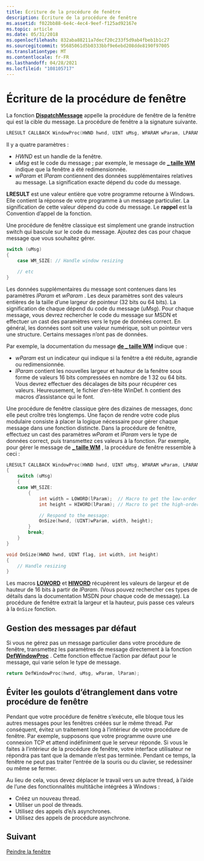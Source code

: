 ```yaml
---
title: Écriture de la procédure de fenêtre
description: Écriture de la procédure de fenêtre
ms.assetid: f022bb88-6e4c-4ec4-9eef-f125ad92167e
ms.topic: article
ms.date: 05/31/2018
ms.openlocfilehash: 832aba88211a7decf20c233f5d9ab4fbeb1b1c27
ms.sourcegitcommit: 95685061d5b0333bbf9e6ebd208dde8190f97005
ms.translationtype: MT
ms.contentlocale: fr-FR
ms.lasthandoff: 04/28/2021
ms.locfileid: "108105717"
---
```

# <a name="writing-the-window-procedure"></a>Écriture de la procédure de fenêtre

La fonction [**DispatchMessage**](/windows/desktop/api/winuser/nf-winuser-dispatchmessage) appelle la procédure de fenêtre de la fenêtre qui est la cible du message. La procédure de fenêtre a la signature suivante.

```C++
LRESULT CALLBACK WindowProc(HWND hwnd, UINT uMsg, WPARAM wParam, LPARAM lParam);
```

Il y a quatre paramètres :

- *HWND* est un handle de la fenêtre.
- *uMsg* est le code du message ; par exemple, le message de [**\_ taille WM**](/windows/desktop/winmsg/wm-size) indique que la fenêtre a été redimensionnée.
- *wParam* et *lParam* contiennent des données supplémentaires relatives au message. La signification exacte dépend du code du message.

**LRESULT** est une valeur entière que votre programme retourne à Windows. Elle contient la réponse de votre programme à un message particulier. La signification de cette valeur dépend du code du message. Le **rappel** est la Convention d’appel de la fonction.

Une procédure de fenêtre classique est simplement une grande instruction switch qui bascule sur le code du message. Ajoutez des cas pour chaque message que vous souhaitez gérer.

```C++
switch (uMsg)
{
    case WM_SIZE: // Handle window resizing

    // etc
}
```

Les données supplémentaires du message sont contenues dans les paramètres *lParam* et *wParam* . Les deux paramètres sont des valeurs entières de la taille d’une largeur de pointeur (32 bits ou 64 bits). La signification de chaque dépend du code du message (*uMsg*). Pour chaque message, vous devrez rechercher le code du message sur MSDN et effectuer un cast des paramètres vers le type de données correct. En général, les données sont soit une valeur numérique, soit un pointeur vers une structure. Certains messages n’ont pas de données.

Par exemple, la documentation du message [**de \_ taille WM**](/windows/desktop/winmsg/wm-size) indique que :

- *wParam* est un indicateur qui indique si la fenêtre a été réduite, agrandie ou redimensionnée.
- *lParam* contient les nouvelles largeur et hauteur de la fenêtre sous forme de valeurs 16 bits compressées en nombre de 1 32 ou 64 bits. Vous devrez effectuer des décalages de bits pour récupérer ces valeurs. Heureusement, le fichier d’en-tête WinDef. h contient des macros d’assistance qui le font.

Une procédure de fenêtre classique gère des dizaines de messages, donc elle peut croître très longtemps. Une façon de rendre votre code plus modulaire consiste à placer la logique nécessaire pour gérer chaque message dans une fonction distincte. Dans la procédure de fenêtre, effectuez un cast des paramètres *wParam* et *lParam* vers le type de données correct, puis transmettez ces valeurs à la fonction. Par exemple, pour gérer le message de [**\_ taille WM**](/windows/desktop/winmsg/wm-size) , la procédure de fenêtre ressemble à ceci :

```C++
LRESULT CALLBACK WindowProc(HWND hwnd, UINT uMsg, WPARAM wParam, LPARAM lParam)
{
    switch (uMsg)
    {
    case WM_SIZE:
        {
            int width = LOWORD(lParam);  // Macro to get the low-order word.
            int height = HIWORD(lParam); // Macro to get the high-order word.

            // Respond to the message:
            OnSize(hwnd, (UINT)wParam, width, height);
        }
        break;
    }
}

void OnSize(HWND hwnd, UINT flag, int width, int height)
{
    // Handle resizing
}
```

Les macros [**LOWORD**](/previous-versions/windows/desktop/legacy/ms632659(v=vs.85)) et [**HIWORD**](/previous-versions/windows/desktop/legacy/ms632657(v=vs.85)) récupèrent les valeurs de largeur et de hauteur de 16 bits à partir de *lParam*. (Vous pouvez rechercher ces types de détails dans la documentation MSDN pour chaque code de message). La procédure de fenêtre extrait la largeur et la hauteur, puis passe ces valeurs à la `OnSize` fonction.

## <a name="default-message-handling"></a>Gestion des messages par défaut

Si vous ne gérez pas un message particulier dans votre procédure de fenêtre, transmettez les paramètres de message directement à la fonction [**DefWindowProc**](/windows/desktop/api/winuser/nf-winuser-defwindowproca) . Cette fonction effectue l’action par défaut pour le message, qui varie selon le type de message.

```C++
return DefWindowProc(hwnd, uMsg, wParam, lParam);
```

## <a name="avoiding-bottlenecks-in-your-window-procedure"></a>Éviter les goulots d’étranglement dans votre procédure de fenêtre

Pendant que votre procédure de fenêtre s’exécute, elle bloque tous les autres messages pour les fenêtres créées sur le même thread. Par conséquent, évitez un traitement long à l’intérieur de votre procédure de fenêtre. Par exemple, supposons que votre programme ouvre une connexion TCP et attend indéfiniment que le serveur réponde. Si vous le faites à l’intérieur de la procédure de fenêtre, votre interface utilisateur ne répondra pas tant que la demande n’est pas terminée. Pendant ce temps, la fenêtre ne peut pas traiter l’entrée de la souris ou du clavier, se redessiner ou même se fermer.

Au lieu de cela, vous devez déplacer le travail vers un autre thread, à l’aide de l’une des fonctionnalités multitâche intégrées à Windows :

- Créez un nouveau thread.
- Utiliser un pool de threads.
- Utilisez des appels d’e/s asynchrones.
- Utilisez des appels de procédure asynchrone.

## <a name="next"></a>Suivant

[Peindre la fenêtre](painting-the-window.md)
